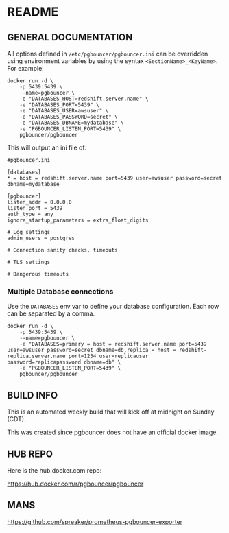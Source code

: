 # README

## GENERAL DOCUMENTATION

All options defined in `/etc/pgbouncer/pgbouncer.ini` can be overridden using environment variables by using the syntax `<SectionName>_<KeyName>`. For example:

```
docker run -d \
    -p 5439:5439 \
    --name=pgbouncer \
    -e "DATABASES_HOST=redshift.server.name" \
    -e "DATABASES_PORT=5439" \
    -e "DATABASES_USER=awsuser" \
    -e "DATABASES_PASSWORD=secret" \
    -e "DATABASES_DBNAME=mydatabase" \
    -e "PGBOUNCER_LISTEN_PORT=5439" \
    pgbouncer/pgbouncer
```

This will output an ini file of:

```
#pgbouncer.ini

[databases]
* = host = redshift.server.name port=5439 user=awsuser password=secret dbname=mydatabase

[pgbouncer]
listen_addr = 0.0.0.0
listen_port = 5439
auth_type = any
ignore_startup_parameters = extra_float_digits

# Log settings
admin_users = postgres

# Connection sanity checks, timeouts

# TLS settings

# Dangerous timeouts
```

### Multiple Database connections

Use the `DATABASES` env var to define your database configuration. Each row can
be separated by a comma.

```
docker run -d \
    -p 5439:5439 \
    --name=pgbouncer \
    -e "DATABASES=primary = host = redshift.server.name port=5439 user=awsuser password=secret dbname=db,replica = host = redshift-replica.server.name port=1234 user=replicauser password=replicapassword dbname=db" \
    -e "PGBOUNCER_LISTEN_PORT=5439" \
    pgbouncer/pgbouncer
```

## BUILD INFO

This is an automated weekly build that will kick off at midnight on Sunday (CDT).

This was created since pgbouncer does not have an official docker image.

## HUB REPO

Here is the hub.docker.com repo:

https://hub.docker.com/r/pgbouncer/pgbouncer



## MANS

https://github.com/spreaker/prometheus-pgbouncer-exporter